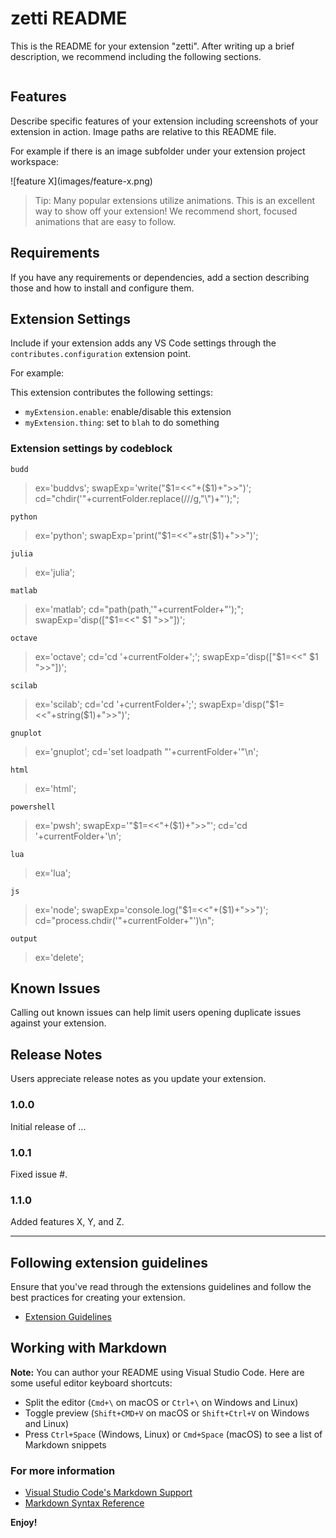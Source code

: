 # zetti README

This is the README for your extension "zetti". After writing up a brief description, we recommend including the following sections.

```matlab

```

## Features

Describe specific features of your extension including screenshots of your extension in action. Image paths are relative to this README file.

For example if there is an image subfolder under your extension project workspace:

\!\[feature X\]\(images/feature-x.png\)

> Tip: Many popular extensions utilize animations. This is an excellent way to show off your extension! We recommend short, focused animations that are easy to follow.

## Requirements

If you have any requirements or dependencies, add a section describing those and how to install and configure them.

## Extension Settings

Include if your extension adds any VS Code settings through the `contributes.configuration` extension point.

For example:

This extension contributes the following settings:

* `myExtension.enable`: enable/disable this extension
* `myExtension.thing`: set to `blah` to do something

### Extension settings by codeblock
`budd`
>    ex='buddvs';
	swapExp='write("$1=<<"+($1)+">>")';
	cd="chdir('"+currentFolder.replace(/\//g,"\\")+"');"; 

`python`
>    ex='python';
	swapExp='print("$1=<<"+str($1)+">>")';

`julia`
>    ex='julia';

`matlab`
>	ex='matlab';
	cd="path(path,'"+currentFolder+"');";
	swapExp='disp(["$1=<<" $1 ">>"])';

`octave`
>	ex='octave';
	cd='cd '+currentFolder+';';
	swapExp='disp(["$1=<<" $1 ">>"])';

`scilab`
>	ex='scilab';
	cd='cd '+currentFolder+';';
	swapExp='disp("$1=<<"+string($1)+">>")';

`gnuplot`
>	ex='gnuplot';
	cd='set loadpath "'+currentFolder+'"\n';

`html`
>	ex='html';

`powershell`
>	ex='pwsh';
	swapExp='"$1=<<"+($1)+">>"';
	cd='cd '+currentFolder+'\n';

`lua`
>	ex='lua';

`js`
>	ex='node';
	swapExp='console.log("$1=<<"+($1)+">>")';
	cd="process.chdir('"+currentFolder+"')\n";

`output`
>	ex='delete';



## Known Issues

Calling out known issues can help limit users opening duplicate issues against your extension.

## Release Notes

Users appreciate release notes as you update your extension.

### 1.0.0

Initial release of ...

### 1.0.1

Fixed issue #.

### 1.1.0

Added features X, Y, and Z.

-----------------------------------------------------------------------------------------------------------
## Following extension guidelines

Ensure that you've read through the extensions guidelines and follow the best practices for creating your extension.

* [Extension Guidelines](https://code.visualstudio.com/api/references/extension-guidelines)

## Working with Markdown

**Note:** You can author your README using Visual Studio Code.  Here are some useful editor keyboard shortcuts:

* Split the editor (`Cmd+\` on macOS or `Ctrl+\` on Windows and Linux)
* Toggle preview (`Shift+CMD+V` on macOS or `Shift+Ctrl+V` on Windows and Linux)
* Press `Ctrl+Space` (Windows, Linux) or `Cmd+Space` (macOS) to see a list of Markdown snippets

### For more information

* [Visual Studio Code's Markdown Support](http://code.visualstudio.com/docs/languages/markdown)
* [Markdown Syntax Reference](https://help.github.com/articles/markdown-basics/)

**Enjoy!**
